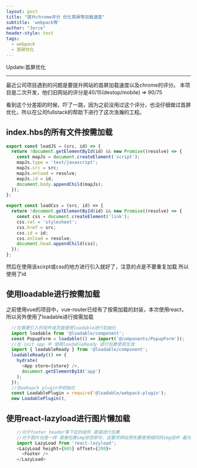```yaml
---
layout: post
title: "提升chrome评分 优化首屏等加载速度"
subtitle: 'webpack等'
author: "Jorce"
header-style: text
tags:
  - webpack
  - 首屏优化
---
```


Update:首屏优化

---

最近公司项目遇到的问题是要提升网站的首屏加载速度以及chrome的评分。
本项目是二次开发，他们旧网站的评分是40/15(destop/mobile) => 90/75

看到这个分差距的时候，吓了一跳，因为之前没用过这个评分，也没仔细做过首屏优化，所以在公司fullstack的帮助下进行了这次浩瀚的工程。

## index.hbs的所有文件按需加载

```js
export const loadJS = (src, id) => {
  return !document.getElementById(id) && new Promise((resolve) => {
    const mapJs = document.createElement('script');
    mapJs.type = 'text/javascript';
    mapJs.src = src;
    mapJs.onload = resolve;
    mapJs.id = id;
    document.body.appendChild(mapJs);
  });
};

export const loadCss = (src, id) => {
  return !document.getElementById(id) && new Promise((resolve) => {
    const css = document.createElement('link');
    css.rel = 'stylesheet';
    css.href = src;
    css.id = id;
    css.onload = resolve;
    document.head.appendChild(css);
  });
};
```

然后在使用该scirpt或css的地方进行引入就好了，注意的点是不要重复加载 所以使用了id

## 使用loadable进行按需加载

之前使用vue的项目中，vue-router已经有了按需加载的封装，本次使用react，所以另外使用了loadable进行按需加载

```js
  //在需要引入的组件或页面使用loadable进行初始化
  import loadable from '@loadable/component';
  const PopupForm = loadable(() => import('@components/PopupForm'));
  //在 init app 中 使用loadableReady 进行包裹使其生效
  import { loadableReady } from '@loadable/component';
  loadableReady(() => {
    hydrate(
      <App store={store} />,
      document.getElementById('app')
    );
  });
  //在webapck plugin中初始化
  const LoadablePlugin = require('@loadable/webpack-plugin');
  new LoadablePlugin(),
```

## 使用react-lazyload进行图片懒加载

```js 
    //对于footer header等下拉的组件 直接进行包裹
    //对于图片也是一样 直接包裹img标签即可，这要求网站预先要使用相同的img组件 最为快捷
    import LazyLoad from 'react-lazyload';
    <LazyLoad height={665} offset={200}>
      <Footer />
    </LazyLoad>
```

## 